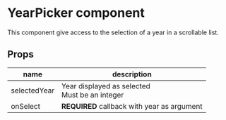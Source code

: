 # YearPicker component

This component give access to the selection of a year in a scrollable list.

## Props

| name           | description                                         |
| -------------- | --------------------------------------------------- |
| selectedYear   | Year displayed as selected <br> Must be an integer |
| onSelect       | __REQUIRED__ callback with year as argument |

